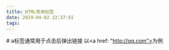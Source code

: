```yaml
---
title: HTML常用标签
date: 2019-04-02 22:37:51
tags:
---
```

#<a>
a标签通常用于点击后弹出链接
以<a href: "http://qq.com"><a/>为例